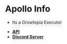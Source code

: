 # Apollo Info
- Its a Growtopia Executor

* **[API](API/README.md)**
* **[Discord Server](https://discord.gg/Exd47XtGQv)**
